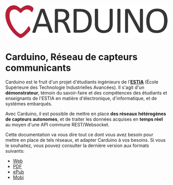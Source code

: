 <img class="logo" src='images/carduino-simple-logo.png' alt='Logo Debian' />

# Carduino, Réseau de capteurs communicants

Carduino est le fruit d'un projet d'étudiants ingénieurs de l'[**ESTIA**](http://www.estia.fr) (École Supérieure des Technologie Industrielles Avancées). Il s'agit d'un **démonstrateur**, témoin du savoir-faire et des compétences des étudiants et enseignants de l'ESTIA en matière d'électronique, d'informatique, et de systèmes embarqués.

Avec Carduino, il est possible de mettre en place **des réseaux hétérogènes de capteurs autonomes**, et de traiter les données acquises en **temps réel** au moyen d'une API commune REST/Websocket.

Cette documentation va vous dire tout ce dont vous avez besoin pour mettre en place de tels réseaux, et adapter Carduino à vos besoins. Si vous le souhaitez, vous pouvez consulter la dernière version aux formats suivants:

- [Web](http://docs.carduino.com)
- [PDF](https://www.gitbook.com/download/pdf/book/carduino/carduino-docs)
- [ePub](https://www.gitbook.com/download/epub/book/carduino/carduino-docs)
- [Mobi](https://www.gitbook.com/download/mobi/book/carduino/carduino-docs)